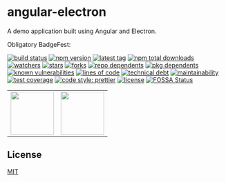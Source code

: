 # angular-electron
A demo application built using Angular and Electron.

Obligatory BadgeFest:

[![build status][build-status-badge-image]][build-status-url]
[![npm version][npm-version-badge-image]][npm-version-url]
[![latest tag][latest-tag-badge-image]][latest-tag-url]
[![npm total downloads][npm-total-downloads-badge-image]][npm-total-downloads-url]
[![watchers][watchers-badge-image]][watchers-url]
[![stars][stars-badge-image]][stars-url]
[![forks][forks-badge-image]][forks-url]
[![repo dependents][repo-dependents-badge-image]][repo-dependents-url]
[![pkg dependents][pkg-dependents-badge-image]][pkg-dependents-url]
[![known vulnerabilities][known-vulnerabilities-badge-image]][known-vulnerabilities-url]
[![lines of code][lines-of-code-badge-image]][lines-of-code-url]
[![technical debt][technical-debt-badge-image]][technical-debt-url]
[![maintainability][maintainability-badge-image]][maintainability-url]
[![test coverage][test-coverage-badge-image]][test-coverage-url]
[![code style: prettier][prettier-badge-image]][prettier-url]
[![license][license-badge-image]][license-url]
[![FOSSA Status][fossa-badge-image]][fossa-badge-url]
<!-- [![types][types-badge-image]][types-url]
[![install size][install-size-badge-image]][install-size-url]
[![commits][commits-badge-image]][commits-url]
[![last commit][last-commit-badge-image]][last-commit-url] -->

<table>
	<tr>
		<td>
			<a href="https://github.com/angular/angular">
				<img src="https://upload.wikimedia.org/wikipedia/commons/c/cf/Angular_full_color_logo.svg" width="100" />
			</a>
		</td>
		<td>
			<a href="https://github.com/electron/electron">
				<img src="https://upload.wikimedia.org/wikipedia/commons/9/91/Electron_Software_Framework_Logo.svg" width="100" />
			</a>
		</td>
	</tr>
</table>

## License
[MIT](https://choosealicense.com/licenses/mit/)

[build-status-badge-image]: https://secure.travis-ci.org/tom-weatherhead/angular-electron.svg
[build-status-url]: https://travis-ci.org/tom-weatherhead/angular-electron
[npm-version-badge-image]: https://img.shields.io/npm/v/thaw-angular-electron.svg
[npm-version-url]: https://www.npmjs.com/package/thaw-angular-electron
[latest-tag-badge-image]: https://badgen.net/github/tag/tom-weatherhead/angular-electron
[latest-tag-url]: https://github.com/tom-weatherhead/angular-electron/tags
[npm-total-downloads-badge-image]: https://img.shields.io/npm/dt/thaw-angular-electron.svg
[npm-total-downloads-url]: https://www.npmjs.com/package/thaw-angular-electron
[watchers-badge-image]: https://badgen.net/github/watchers/tom-weatherhead/angular-electron
[watchers-url]: https://github.com/tom-weatherhead/angular-electron/watchers
[stars-badge-image]: https://badgen.net/github/stars/tom-weatherhead/angular-electron
[stars-url]: https://github.com/tom-weatherhead/angular-electron/stargazers
[forks-badge-image]: https://badgen.net/github/forks/tom-weatherhead/angular-electron
[forks-url]: https://github.com/tom-weatherhead/angular-electron/network/members
[repo-dependents-badge-image]: https://badgen.net/github/dependents-repo/tom-weatherhead/angular-electron
[repo-dependents-url]: https://badgen.net/github/dependents-repo/tom-weatherhead/angular-electron
[pkg-dependents-badge-image]: https://badgen.net/github/dependents-pkg/tom-weatherhead/angular-electron
[pkg-dependents-url]: https://badgen.net/github/dependents-pkg/tom-weatherhead/angular-electron
[commits-badge-image]: https://badgen.net/github/commits/tom-weatherhead/angular-electron
[commits-url]: https://github.com/tom-weatherhead/angular-electron/commits/master
[last-commit-badge-image]: https://badgen.net/github/last-commit/tom-weatherhead/angular-electron
[last-commit-url]: https://badgen.net/github/last-commit/tom-weatherhead/angular-electron
[types-badge-image]: https://badgen.net/npm/types/thaw-angular-electron
[types-url]: https://badgen.net/npm/types/thaw-angular-electron
[install-size-badge-image]: https://badgen.net/packagephobia/install/thaw-angular-electron
[install-size-url]: https://badgen.net/packagephobia/install/thaw-angular-electron
[known-vulnerabilities-badge-image]: https://snyk.io/test/github/tom-weatherhead/angular-electron/badge.svg?targetFile=package.json&package-lock.json
[known-vulnerabilities-url]: https://snyk.io/test/github/tom-weatherhead/angular-electron?targetFile=package.json&package-lock.json
[lines-of-code-badge-image]: https://badgen.net/codeclimate/loc/tom-weatherhead/angular-electron
[lines-of-code-url]: https://badgen.net/codeclimate/loc/tom-weatherhead/angular-electron
[technical-debt-badge-image]: https://badgen.net/codeclimate/tech-debt/tom-weatherhead/angular-electron
[technical-debt-url]: https://badgen.net/codeclimate/tech-debt/tom-weatherhead/angular-electron
[maintainability-badge-image]: https://api.codeclimate.com/v1/badges/008f506db6b5175ccf55/maintainability
[maintainability-url]: https://codeclimate.com/github/tom-weatherhead/angular-electron/maintainability
[test-coverage-badge-image]: https://api.codeclimate.com/v1/badges/008f506db6b5175ccf55/test_coverage
[test-coverage-url]: https://codeclimate.com/github/tom-weatherhead/angular-electron/test_coverage
[prettier-badge-image]: https://img.shields.io/badge/code_style-prettier-ff69b4.svg?style=flat-square
[prettier-url]: https://github.com/prettier/prettier
[license-badge-image]: https://img.shields.io/github/license/mashape/apistatus.svg
[license-url]: https://github.com/tom-weatherhead/angular-electron/blob/master/LICENSE
[fossa-badge-image]: https://app.fossa.io/api/projects/git%2Bhttps%3A%2F%2Fgithub.com%2Fmoment%2Fmoment.svg?type=shield
[fossa-badge-url]: https://app.fossa.io/projects/git%2Bhttps%3A%2F%2Fgithub.com%2Fmoment%2Fmoment?ref=badge_shield
